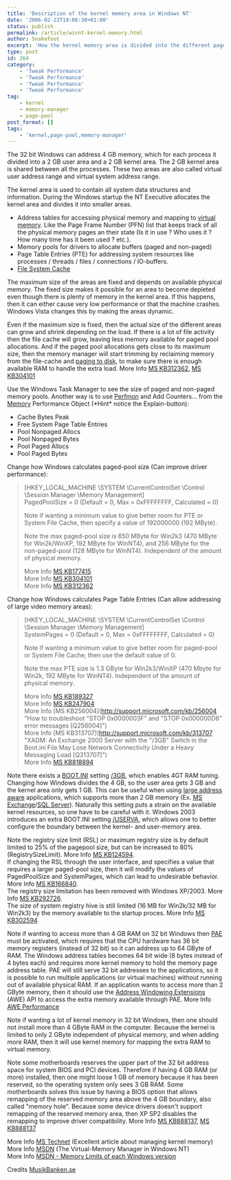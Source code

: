```yaml
---
title: 'Description of the kernel memory area in Windows NT'
date: '2006-02-23T19:06:30+01:00'
status: publish
permalink: /article/winnt-kernel-memory.html
author: Snakefoot
excerpt: 'How the kernel memory area is divided into the different page pools.'
type: post
id: 264
category:
    - 'Tweak Performance'
    - 'Tweak Performance'
    - 'Tweak Performance'
    - 'Tweak Performance'
tag:
    - kernel
    - memory-manager
    - page-pool
post_format: []
tags:
    - 'kernel,page-pool,memory-manager'
---
```

The 32 bit Windows can address 4 GB memory, which for each process it divided into a 2 GB user area and a 2 GB kernel area. The 2 GB kernel area is shared between all the processes. These two areas are also called virtual user address range and virtual system address range.  
  
 The kernel area is used to contain all system data structures and information. During the Windows startup the NT Executive allocates the kernel area and divides it into smaller areas.

- Address tables for accessing physical memory and mapping to [virtual memory](/article/windows-page-file.html). Like the Page Frame Number (PFN) list that keeps track of all the physical memory pages an their state (Is it in use ? Who uses it ? How many time has it been used ? etc.).
- Memory pools for drivers to allocate buffers (paged and non-paged)
- Page Table Entries (PTE) for addressing system resources like processes / threads / files / connections / IO-buffers.
- [File System Cache](/article/winnt-system-cache.html)
 
 The maximum size of the areas are fixed and depends on available physical memory. The fixed size makes it possible for an area to become depleted even though there is plenty of memory in the kernel area. If this happens, then it can either cause very low performance or that the machine crashes. Windows Vista changes this by making the areas dynamic.  
  
 Even if the maximum size is fixed, then the actual size of the different areas can grow and shrink depending on the load. If there is a lot of file activity then the file cache will grow, leaving less memory available for paged pool allocations. And if the paged pool allocations gets close to its maximum size, then the memory manager will start trimming by reclaiming memory from the file-cache and [paging to disk](/article/windows-page-file.html), to make sure there is enough available RAM to handle the extra load. More Info [MS KB312362](http://support.microsoft.com/kb/312362 "Server is unable to allocate memory from the system paged pool"), [MS KB304101](http://support.microsoft.com/kb/304101 "Backup program is unsuccessful when you back up a large system volume [Q304101]")  
  
 Use the Windows Task Manager to see the size of paged and non-paged memory pools. Another way is to use [Perfmon](/article/winnt-services-sysmonlog.html) and Add Counters... from the [Memory](http://msdn.microsoft.com/library/en-us/wmisdk/wmi/win32_perfrawdata_perfos_memory.asp "Win32_PerfRawData_PerfOS_Memory") Performance Object (\*Hint\* notice the Explain-button):
- Cache Bytes Peak
- Free System Page Table Entries
- Pool Nonpaged Allocs
- Pool Nonpaged Bytes
- Pool Paged Allocs
- Pool Paged Bytes
 
 Change how Windows calculates paged-pool size (Can improve driver performance):
> \[HKEY\_LOCAL\_MACHINE \\SYSTEM \\CurrentControlSet \\Control \\Session Manager \\Memory Management\]  
>  PagedPoolSize = 0 (Default = 0, Max = 0xFFFFFFFF, Calculated = 0)  
>   
>  Note if wanting a minimum value to give better room for PTE or System File Cache, then specify a value of 192000000 (192 MByte).  
>   
>  Note the max paged-pool size is 650 MByte for Win2k3 (470 MByte for Win2k/WinXP, 192 MByte for WinNT4), and 256 MByte for the non-paged-pool (128 MByte for WinNT4). Independent of the amount of physical memory.  
>   
>  More Info [MS KB177415](http://support.microsoft.com/kb/177415 "How to Use Memory Pool Monitor (Poolmon.exe) to Troubleshoot Kernel Mode Memory Leaks [Q177415]")  
>  More Info [MS KB304101](http://support.microsoft.com/kb/304101 "Backup program is unsuccessful when you back up a large system volume [Q304101]")  
>  More Info [MS KB312362](http://support.microsoft.com/kb/312362 "Server Is Unable to Allocate Memory from the System Paged Pool [Q312362]")

 Change how Windows calculates Page Table Entries (Can allow addressing of large video memory areas):
> \[HKEY\_LOCAL\_MACHINE \\SYSTEM \\CurrentControlSet \\Control \\Session Manager \\Memory Management\]  
>  SystemPages = 0 (Default = 0, Max = 0xFFFFFFFF, Calculated = 0)  
>   
>  Note if wanting a minimum value to give better room for paged-pool or System File Cache, then use the default value of 0.  
>   
>  Note the max PTE size is 1.3 GByte for Win2k3/WinXP (470 Mbyte for Win2k, 192 MByte for WinNT4). Independent of the amount of physical memory.  
>   
>  More Info [MS KB189327](http://support.microsoft.com/kb/189327 "How To Map Adapter RAM into Process Address Space [Q189327]")  
>  More Info [MS KB247904](http://support.microsoft.com/kb/247904 "How to Configure the Paged Address Pool and System Page Table Entry Memory Areas [Q247904]")  
>  More Info [MS KB256004](http://support.microsoft.com/kb/256004 "How to troubleshoot "STOP 0x0000003F" and "STOP 0x000000D8" error messages [Q256004]")  
>  More Info [MS KB313707](http://support.microsoft.com/kb/313707 "XADM: An Exchange 2000 Server with the "/3GB" Switch in the Boot.ini File May Lose Network Connectivity Under a Heavy Messaging Load [Q313707]")  
>  More Info [MS KB818894](http://support.microsoft.com/kb/818894 "Changes to increase the number of open files in Windows 2000, in Windows 2003, and in Windows XP [Q818894]")

 Note there exists a [BOOT.INI](/article/winnt-boot-ini.html) setting [/3GB](/article/winnt-boot-ini.html#BOOT_INI_3GB), which enables 4GT RAM tuning. Changing how Windows divides the 4 GB, so the user area gets 3 GB and the kernel area only gets 1 GB. This can be useful when using [large address aware](http://msdn2.microsoft.com/en-us/library/bb147385.aspx "64-bit programming for Game Developers") applications, which supports more than 2 GB memory (Ex. [MS Exchange](http://support.microsoft.com/kb/815372)/[SQL Server](http://msdn2.microsoft.com/en-US/library/aa175282(sql.80).aspx "Inside SQL Server 2000's Memory Management Facilities")). Naturally this setting puts a strain on the available kernel resources, so one have to be careful with it. Windows 2003 introduces an extra BOOT.INI setting [/USERVA](/article/winnt-boot-ini.html#BOOT_INI_USERVA), which allows one to better configure the boundary between the kernel- and user-memory area.  
  
 Note the registry size limit (RSL) or maximum registry size is by default limited to 25% of the pagepool size, but can be increased to 80% (RegistrySizeLimit). More Info [MS KB124594](http://support.microsoft.com/kb/124594 "Understanding and configuring Registry Size Limit (RSL) [Q124594]").  
 If changing the RSL through the user interface, and specifies a value that requires a larger paged-pool size, then it will modify the values of PagedPoolSize and SystemPages, which can lead to undesirable behavior. More Info [MS KB166840](http://support.microsoft.com/kb/166840 "Err Msg: Not Enough Storage to Complete Operation [Q166840]").  
 The registry size limitation has been removed with Windows XP/2003. More Info [MS KB292726](http://support.microsoft.com/kb/292726 "Registry Size Limit functionality has been removed from Windows Server 2003 and from Windows XP [Q292726]").  
 The size of system registry hive is still limited (16 MB for Win2k/32 MB for Win2k3) by the memory available to the startup proces. More Info [MS KB302594](http://support.microsoft.com/kb/302594 "The system hive memory limitation is improved in Windows Server 2003 [Q302594]")  
  
 Note if wanting to access more than 4 GB RAM on 32 bit Windows then [PAE](/article/winnt-boot-ini.html#BOOT_INI_PAE) must be activated, which requires that the CPU hardware has 36 bit memory registers (instead of 32 bit) so it can address up to 64 GByte of RAM. The Windows address tables becomes 64 bit wide (8 bytes instead of 4 bytes each) and requires more kernel memory to hold the memory page address table. PAE will still serve 32 bit addresses to the applications, so it is possible to run multiple applications (or virtual machines) without running out of available physical RAM. If an application wants to access more than 2 GByte memory, then it should use the [Address Windowing Extensions](http://msdn2.microsoft.com/en-us/library/aa366527.aspx) (AWE) API to access the extra memory available through PAE. More Info [AWE Performance](http://msdn.microsoft.com/en-us/library/ms810461.aspx "Address Windowing Extensions and Microsoft Windows 2000 Datacenter Server")  
  
 Note if wanting a lot of kernel memory in 32 bit Windows, then one should not install more than 4 GByte RAM in the computer. Because the kernel is limited to only 2 GByte independent of physical memory, and when adding more RAM, then it will use kernel memory for mapping the extra RAM to virtual memory.  
  
 Note some motherboards reserves the upper part of the 32 bit address space for system BIOS and PCI devices. Therefore if having 4 GB RAM (or more) installed, then one might loose 1 GB of memory because it has been reserved, so the operating system only sees 3 GB RAM. Some motherboards solves this issue by having a BIOS option that allows remapping of the reserved memory area above the 4 GB boundary, also called "memory hole". Because some device drivers doesn't support remapping of the reserved memory area, then XP SP2 disables the remapping to improve driver compatibility. More Info [MS KB888137](http://support.microsoft.com/kb/888137 "The amount of RAM reported by the System Properties dialog box and the System Information tool is less than you expect after you install Windows XP Service Pack 2"), [MS KB888137](http://support.microsoft.com/kb/929605 "The system memory that is reported in the System Information dialog box in Windows Vista is less than you expect if 4 GB of RAM is installed")  
  
 More Info [MS Technet](http://www.microsoft.com/downloads/details.aspx?familyid=ed0e8084-abf7-4c00-ba6a-7d658cdb052a "Detection, Analysis, and Corrective Actions for Low Page Table Entry Issues") (Excellent article about managing kernel memory)  
 More Info [MSDN](http://msdn.microsoft.com/library/en-us/dngenlib/html/msdn_ntvmm.asp) (The Virtual-Memory Manager in Windows NT)  
 More Info [MSDN - Memory Limits of each Windows version](http://msdn2.microsoft.com/en-us/library/aa366778.aspx)  
  
 Credits [MusikBanken.se](http://www.musikbanken.se/gigastudio/)